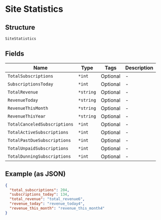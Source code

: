 
# Site Statistics

## Structure

`SiteStatistics`

## Fields

| Name | Type | Tags | Description |
|  --- | --- | --- | --- |
| `TotalSubscriptions` | `*int` | Optional | - |
| `SubscriptionsToday` | `*int` | Optional | - |
| `TotalRevenue` | `*string` | Optional | - |
| `RevenueToday` | `*string` | Optional | - |
| `RevenueThisMonth` | `*string` | Optional | - |
| `RevenueThisYear` | `*string` | Optional | - |
| `TotalCanceledSubscriptions` | `*int` | Optional | - |
| `TotalActiveSubscriptions` | `*int` | Optional | - |
| `TotalPastDueSubscriptions` | `*int` | Optional | - |
| `TotalUnpaidSubscriptions` | `*int` | Optional | - |
| `TotalDunningSubscriptions` | `*int` | Optional | - |

## Example (as JSON)

```json
{
  "total_subscriptions": 204,
  "subscriptions_today": 134,
  "total_revenue": "total_revenue6",
  "revenue_today": "revenue_today4",
  "revenue_this_month": "revenue_this_month4"
}
```

